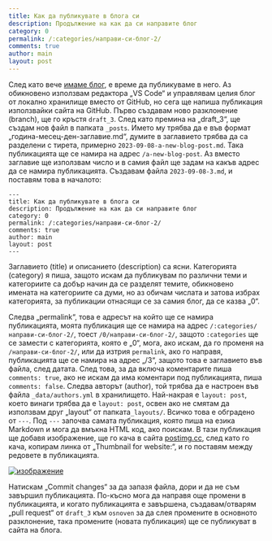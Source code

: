 ```yaml
---
title: Как да публикувате в блога си
description: Продължение на как да си направите блог
category: 0
permalink: /:categories/направи-си-блог-2/
comments: true
author: main
layout: post
---
```


След като вече [имаме блог](/0/направи-си-блог/), е време да публикуваме в него. Аз обикновено използвам редактора „VS Code“ и управлявам целия блог от локално хранилище 
вместо от GitHub, но сега ще напиша публикация използвайки сайта на GitHub. Първо създавам ново разклонение (branch), ще го кръстя `draft_3`.
След като премина на „draft_3“, ще създам нов файл в папката `_posts`. Името му трябва да е във формат „година-месец-ден-заглавие.md“, думите в заглавието 
трябва да са разделени с тирета, примерно `2023-09-08-a-new-blog-post.md`. Така публикацията ще се намира на адрес `/a-new-blog-post`. Аз вместо заглавие ще използвам число 
и в самия файл ще задам на какъв адрес да се намира публикацията. Създавам файла `2023-09-08-3.md`, и поставям това в началото:

```
---
title: Как да публикувате в блога си
description: Продължение на как да си направите блог
category: 0
permalink: /:categories/направи-си-блог-2/
comments: true
author: main
layout: post
---
```

Заглавието \(title\) и описанието \(description\) са ясни. Категорията \(category\) я пиша, защото искам да публикувам по различни теми
и категориите са добър начин да се разделят темите, обикновено имената на категориите са думи, но аз обичам числата и затова избрах категорията, за публикации отнасящи се
за самия блог, да се казва „0“.

Следва „permalink“, това е адресът на който ще се намира публикацията, моята публикация ще се намира на адрес `/:categories/направи-си-блог-2/`,
тоест `/0/направи-си-блог-2/`, защото `:categories` ще се замести с категорията, която е „0“, мога, ако искам, да го променя на `/направи-си-блог-2/`, или да изтрия `permalink`, ако го
направя, публикацията ще се намира на адрес „/3“, защото това е заглавието във файла, след датата. След това, за да включа коментарите пиша `comments: true`, ако не искам да има 
коментари под публикацията, пиша `comments: false`. Следва авторът \(author\), той трябва да е настроен във файла `_data/authors.yml` в хранилището. Най-накрая е `layout: post`,
което винаги трябва да е `layout: post`, освен ако не смятам да използвам друг „layout“ от папката`_layouts/`. Всичко това е обградено от `---`. Под `---` започва
самата публикация, която пиша на езика Markdown и мога да вмъкна HTML код, ако поискам. В тази публикация ще добавя изображение, ще го кача в сайта [postimg.cc](https://postimg.cc), 
след като го кача, копирам линка от „Thumbnail for website:“, и го поставям между редовете в публикацията.

<a href='https://postimg.cc/zyjncDL3' target='_blank'><img src='https://i.postimg.cc/zyjncDL3/draft-3-image.png' loading="lazy" alt='изображение' /></a>

Натискам „Commit changes“ за да запазя файла, дори и да не съм завършил публикацията. По-късно мога да направя още промени в публикацията, и когато публикацията е завършена, създавам/отварям „pull request“ от 
`draft_3` към `osnoven` за да слея промените в основното разклонение, така промените \(новата публикация\) ще се публикуват в сайта на блога.
